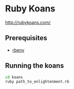 # Ruby Koans

http://rubykoans.com/

## Prerequisites

- [rbenv](https://github.com/rbenv/rbenv)

## Running the koans

```bash
cd koans
ruby path_to_enlightenment.rb
```
